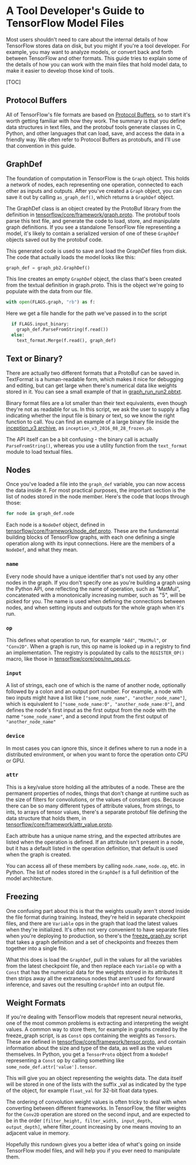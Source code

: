 # A Tool Developer's Guide to TensorFlow Model Files

Most users shouldn't need to care about the internal details of how TensorFlow
stores data on disk, but you might if you're a tool developer. For example, you
may want to analyze models, or convert back and forth between TensorFlow and
other formats. This guide tries to explain some of the details of how you can
work with the main files that hold model data, to make it easier to develop
those kind of tools.

[TOC]

## Protocol Buffers

All of TensorFlow's file formats are based on
[Protocol Buffers](https://developers.google.com/protocol-buffers/?hl=en), so to
start it's worth getting familiar with how they work. The summary is that you
define data structures in text files, and the protobuf tools generate classes in
C, Python, and other languages that can load, save, and access the data in a
friendly way. We often refer to Protocol Buffers as protobufs, and I'll use
that convention in this guide.

## GraphDef

The foundation of computation in TensorFlow is the `Graph` object. This holds a
network of nodes, each representing one operation, connected to each other as
inputs and outputs. After you've created a `Graph` object, you can save it out
by calling `as_graph_def()`, which returns a `GraphDef` object.

The GraphDef class is an object created by the ProtoBuf library from the
definition in
[tensorflow/core/framework/graph.proto](https://github.com/tensorflow/tensorflow/blob/master/tensorflow/core/framework/graph.proto). The protobuf tools parse
this text file, and generate the code to load, store, and manipulate graph
definitions. If you see a standalone TensorFlow file representing a model, it's
likely to contain a serialized version of one of these `GraphDef` objects
saved out by the protobuf code.

This generated code is used to save and load the GraphDef files from disk. The code that actually loads the model looks like this:

```python
graph_def = graph_pb2.GraphDef()
```

This line creates an empty `GraphDef` object, the class that's been created
from the textual definition in graph.proto. This is the object we're going to
populate with the data from our file.

```python
with open(FLAGS.graph, "rb") as f:
```

Here we get a file handle for the path we've passed in to the script

```python
  if FLAGS.input_binary:
    graph_def.ParseFromString(f.read())
  else:
    text_format.Merge(f.read(), graph_def)
```

## Text or Binary?

There are actually two different formats that a ProtoBuf can be saved in.
TextFormat is a human-readable form, which makes it nice for debugging and
editing, but can get large when there's numerical data like weights stored in
it. You can see a small example of that in
[graph_run_run2.pbtxt](https://github.com/tensorflow/tensorboard/blob/master/tensorboard/demo/data/graph_run_run2.pbtxt).

Binary format files are a lot smaller than their text equivalents, even though
they're not as readable for us. In this script, we ask the user to supply a
flag indicating whether the input file is binary or text, so we know the right
function to call. You can find an example of a large binary file inside the
[inception_v3 archive](https://storage.googleapis.com/download.tensorflow.org/models/inception_v3_2016_08_28_frozen.pb.tar.gz),
as `inception_v3_2016_08_28_frozen.pb`.

The API itself can be a bit confusing - the binary call is actually
`ParseFromString()`, whereas you use a utility function from the `text_format`
module to load textual files.

## Nodes

Once you've loaded a file into the `graph_def` variable, you can now access the
data inside it. For most practical purposes, the important section is the list
of nodes stored in the node member. Here's the code that loops through those:

```python
for node in graph_def.node
```

Each node is a `NodeDef` object, defined in
[tensorflow/core/framework/node_def.proto](https://github.com/tensorflow/tensorflow/blob/master/tensorflow/core/framework/node_def.proto). These
are the fundamental building blocks of TensorFlow graphs, with each one defining
a single operation along with its input connections. Here are the members of a
`NodeDef`, and what they mean.

### `name`

Every node should have a unique identifier that's not used by any other nodes
in the graph. If you don't specify one as you're building a graph using the
Python API, one reflecting the name of operation, such as "MatMul",
concatenated with a monotonically increasing number, such as "5", will be
picked for you. The name is used when defining the connections between nodes,
and when setting inputs and outputs for the whole graph when it's run.

### `op`

This defines what operation to run, for example `"Add"`, `"MatMul"`, or
`"Conv2D"`. When a graph is run, this op name is looked up in a registry to
find an implementation. The registry is populated by calls to the
`REGISTER_OP()` macro, like those in
[tensorflow/core/ops/nn_ops.cc](https://github.com/tensorflow/tensorflow/blob/master/tensorflow/core/ops/nn_ops.cc).

### `input`

A list of strings, each one of which is the name of another node, optionally
followed by a colon and an output port number. For example, a node with two
inputs might have a list like `["some_node_name", "another_node_name"]`, which
is equivalent to `["some_node_name:0", "another_node_name:0"]`, and defines the
node's first input as the first output from the node with the name
`"some_node_name"`, and a second input from the first output of
`"another_node_name"`

### `device`

In most cases you can ignore this, since it defines where to run a node in a
distributed environment, or when you want to force the operation onto CPU or
GPU.

### `attr`

This is a key/value store holding all the attributes of a node. These are the
permanent properties of nodes, things that don't change at runtime such as the
size of filters for convolutions, or the values of constant ops. Because there
can be so many different types of attribute values, from strings, to ints, to
arrays of tensor values, there's a separate protobuf file defining the data
structure that holds them, in
[tensorflow/core/framework/attr_value.proto](https://github.com/tensorflow/tensorflow/blob/master/tensorflow/core/framework/attr_value.proto).

Each attribute has a unique name string, and the expected attributes are listed
when the operation is defined. If an attribute isn't present in a node, but it
has a default listed in the operation definition, that default is used when the
graph is created.

You can access all of these members by calling `node.name`, `node.op`, etc. in
Python. The list of nodes stored in the `GraphDef` is a full definition of the
model architecture.

## Freezing

One confusing part about this is that the weights usually aren't stored inside
the file format during training. Instead, they're held in separate checkpoint
files, and there are `Variable` ops in the graph that load the latest values
when they're initialized. It's often not very convenient to have separate files
when you're deploying to production, so there's the
[freeze_graph.py](https://github.com/tensorflow/tensorflow/blob/master/tensorflow/python/tools/freeze_graph.py) script that takes a graph definition and a set
of checkpoints and freezes them together into a single file.

What this does is load the `GraphDef`, pull in the values for all the variables
from the latest checkpoint file, and then replace each `Variable` op with a
`Const` that has the numerical data for the weights stored in its attributes
It then strips away all the extraneous nodes that aren't used for forward
inference, and saves out the resulting `GraphDef` into an output file.

## Weight Formats

If you're dealing with TensorFlow models that represent neural networks, one of
the most common problems is extracting and interpreting the weight values. A
common way to store them, for example in graphs created by the freeze_graph
script, is as `Const` ops containing the weights as `Tensors`. These are
defined in
[tensorflow/core/framework/tensor.proto](https://github.com/tensorflow/tensorflow/blob/master/tensorflow/core/framework/tensor.proto), and contain information
about the size and type of the data, as well as the values themselves. In
Python, you get a `TensorProto` object from a `NodeDef` representing a `Const`
op by calling something like `some_node_def.attr['value'].tensor`.

This will give you an object representing the weights data. The data itself
will be stored in one of the lists with the suffix _val as indicated by the
type of the object, for example `float_val` for 32-bit float data types.

The ordering of convolution weight values is often tricky to deal with when
converting between different frameworks. In TensorFlow, the filter weights for
the `Conv2D` operation are stored on the second input, and are expected to be
in the order `[filter_height, filter_width, input_depth, output_depth]`, where
filter_count increasing by one means moving to an adjacent value in memory.

Hopefully this rundown gives you a better idea of what's going on inside
TensorFlow model files, and will help you if you ever need to manipulate them.
